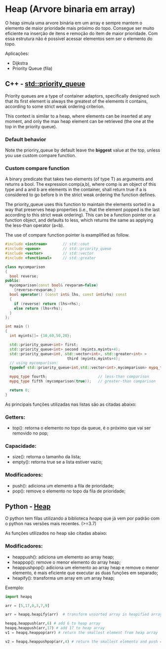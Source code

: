 # Heap (Arvore binaria em array)

O heap simula uma arvore binária em um array e sempre mantem o elemento de maior prioridade mais próximo do topo. Consegue ser muito eficiente na inserção de itens e remoção do item de maior prioridade. Com essa estrutura não é possivel acessar elementos sem ser o elemento do topo.

Aplicações:
 - Dijkstra
 - Priority Queue (fila)

## C++ - [std::priority_queue](https://cplusplus.com/reference/queue/priority_queue/)

Priority queues are a type of container adaptors, specifically designed such that its first element is always the greatest of the elements it contains, according to some strict weak ordering criterion.

This context is similar to a heap, where elements can be inserted at any moment, and only the max heap element can be retrieved (the one at the top in the priority queue).

### Default behavior

Note the prioriry_queue by default leave the **biggest** value at the top, unless you use custom compare function.

### Custom compare function

A binary predicate that takes two elements (of type T) as arguments and returns a bool.
The expression comp(a,b), where comp is an object of this type and a and b are elements in the container, shall return true if a is considered to go before b in the strict weak ordering the function defines.

The priority_queue uses this function to maintain the elements sorted in a way that preserves heap properties (i.e., that the element popped is the last according to this strict weak ordering). This can be a function pointer or a function object, and defaults to less<T>, which returns the same as applying the less-than operator (a<b).

The use of compare function pointer is examplified as follow.
```c++
#include <iostream>       // std::cout
#include <queue>          // std::priority_queue
#include <vector>         // std::vector
#include <functional>     // std::greater

class mycomparison
{
  bool reverse;
public:
  mycomparison(const bool& revparam=false)
    {reverse=revparam;}
  bool operator() (const int& lhs, const int&rhs) const
  {
    if (reverse) return (lhs>rhs);
    else return (lhs<rhs);
  }
};

int main ()
{
  int myints[]= {10,60,50,20};

  std::priority_queue<int> first;
  std::priority_queue<int> second (myints,myints+4);
  std::priority_queue<int, std::vector<int>, std::greater<int> >
                            third (myints,myints+4);
  // using mycomparison:
  typedef std::priority_queue<int,std::vector<int>,mycomparison> mypq_type;

  mypq_type fourth;                       // less-than comparison
  mypq_type fifth (mycomparison(true));   // greater-than comparison

  return 0;
}
```

As principais funções utilizadas nas listas são as citadas abaixo:
### Getters:
- top(): retorna o elemento no topo da queue, é o próximo que vai ser removido no pop;

### Capacidade:
- size(): retorna o tamanho da lista;
- empty(): retorna true se a lista estiver vazio;

### Modificadores:
- push(): adiciona um elemento a fila de prioridade;
- pop(): remove o elemento no topo da fila de prioridade;


## Python - [Heap](https://docs.python.org/3/library/heapq.html)

O python tem filas utilizando a biblioteca _heapq_ que já vem por padrão com o python nas versões mais recentes. (>=3.7)

As funções utilizados no heap são citadas abaixo:


### Modificadores:
 - heappush(): adiciona um elemento ao array heap;
 - heappop(): remove o menor elemento do array heap;
 - heappushpop(): adiciona um elemento ao array heap e remove o menor elemento, é mais eficiente que executar as duas funções em separado;
 - heapify(): transforma um array em um array heap;


Exemplo:
```python
import heapq

arr = [5,17,0,3,7,9]

arr = heapq.heapify(arr)  # transform unsorted array in heapified array

heapq.heappush(arr,6) # add 6 to heap array
heapq.heappush(arr,17) # add 17 to heap array
v1 = heapq.heappop(arr) # return the smallest element from heap array

v2 = heapq.heappushpop(arr,4) # return the smallest elemento and push 4 to heap array

```





